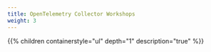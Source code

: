 ```yaml
---
title: OpenTelemetry Collector Workshops 
weight: 3
---
```


{{% children containerstyle="ul" depth="1" description="true" %}}
